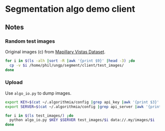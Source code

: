 # Segmentation algo demo client


## Notes

### Random test images

Original images (c) from [Mapillary Vistas Dataset](https://www.mapillary.com/dataset/vistas).

```bash
for i in $(ls -alh |sort -R |awk '{print $9}' |head -3) ;do
  cp -v $i /home/phil/ungp/segment/client/test_images/
done
```

### Upload

Use `algo_io.py` to dump images.

```bash
export KEY=$(cat ~/.algorithmia/config |grep api_key |awk '{print $3}' |sed 's/"//g')
export SERVER=$(cat ~/.algorithmia/config |grep api_server |awk '{print $3}' |sed 's/"//g')

for i in $(ls test_images/) ;do
  python algo_io.py $KEY $SERVER test_images/$i data://.my/images/$i
done
```
